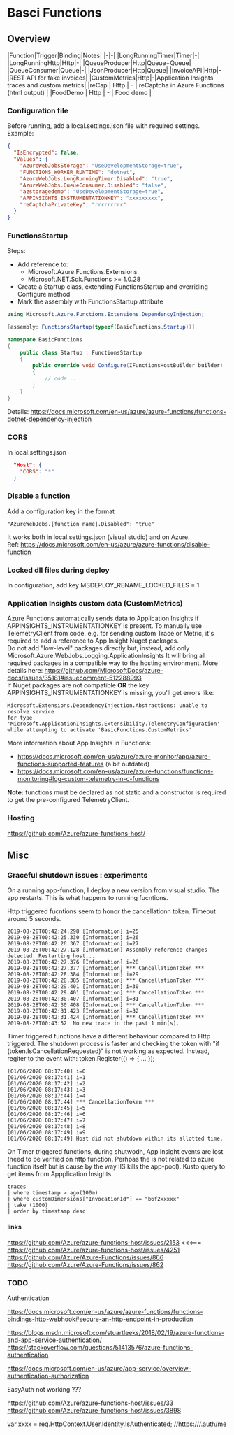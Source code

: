 ﻿# Basci Functions

## Overview

|Function|Trigger|Binding|Notes|
|-|-|
|LongRunningTimer|Timer|-|
|LongRunningHttp|Http|-|
|QueueProducer|Http|Queue+Queue|
|QueueConsumer|Queue|-|
|JsonProducer|Http|Queue|
|InvoiceAPI|Http|-|REST API for fake invoices|
|CustomMetrics|Http|-|Application Insights traces and custom metrics|
|reCap | Http | - | reCaptcha in Azure Functions (html output) |
|FoodDemo | Http | - | Food demo |


### Configuration file
Before running, add a local.settings.json file with required settings.  
Example:
```json
{
  "IsEncrypted": false,
  "Values": {
    "AzureWebJobsStorage": "UseDevelopmentStorage=true",
    "FUNCTIONS_WORKER_RUNTIME": "dotnet",
    "AzureWebJobs.LongRunningTimer.Disabled": "true",
    "AzureWebJobs.QueueConsumer.Disabled": "false",
    "azstoragedemo": "UseDevelopmentStorage=true",
    "APPINSIGHTS_INSTRUMENTATIONKEY": "xxxxxxxxx",
    "reCaptchaPrivateKey": "rrrrrrrrr"
  }
}
```

### FunctionsStartup 
Steps:
 - Add reference to:
   - Microsoft.Azure.Functions.Extensions
   - Microsoft.NET.Sdk.Functions  >= 1.0.28
 - Create a Startup class, extending FunctionsStartup and overriding Configure method
 - Mark the assembly with FunctionsStartup attribute

```csharp
using Microsoft.Azure.Functions.Extensions.DependencyInjection;

[assembly: FunctionsStartup(typeof(BasicFunctions.Startup))]

namespace BasicFunctions
{
    public class Startup : FunctionsStartup
    {
        public override void Configure(IFunctionsHostBuilder builder)
        {
            // code...
        }
    }
}
```

Details: https://docs.microsoft.com/en-us/azure/azure-functions/functions-dotnet-dependency-injection

### CORS
In local.settings.json
```json
  "Host": {
    "CORS": "*"
  }
```

### Disable a function

Add a configuration key in the format
```
"AzureWebJobs.[function_name].Disabled": "true"
```
It works both in local.settings.json (visual studio) and on Azure.  
Ref: https://docs.microsoft.com/en-us/azure/azure-functions/disable-function

### Locked dll files during deploy
In configuration, add key MSDEPLOY_RENAME_LOCKED_FILES = 1

### Application Insights custom data (CustomMetrics)
Azure Functions automatically sends data to Application Insights if APPINSIGHTS_INSTRUMENTATIONKEY is present.
To manually use TelemetryClient from code, e.g. for sending custom Trace or Metric, it's required to add a reference to App Insight Nuget packages.  
Do not add "low-level" packages directly but, instead, add only Microsoft.Azure.WebJobs.Logging.ApplicationInsights It will bring all required packages in a compatible way to the hosting environment. More details here: https://github.com/MicrosoftDocs/azure-docs/issues/35181#issuecomment-512288993  
If Nuget packages are not compatible **OR** the key APPINSIGHTS_INSTRUMENTATIONKEY is missing, you'll get errors like:  
``` 
Microsoft.Extensions.DependencyInjection.Abstractions: Unable to resolve service  
for type 'Microsoft.ApplicationInsights.Extensibility.TelemetryConfiguration'   
while attempting to activate 'BasicFunctions.CustomMetrics'
``` 
More information about App Insights in Functions:
 - https://docs.microsoft.com/en-us/azure/azure-monitor/app/azure-functions-supported-features  (a bit outdated)  
 - https://docs.microsoft.com/en-us/azure/azure-functions/functions-monitoring#log-custom-telemetry-in-c-functions    
 
**Note:** functions must be declared as not static and a constructor is required to get the pre-configured TelemetryClient.

### Hosting
https://github.com/Azure/azure-functions-host/


## Misc

### Graceful shutdown issues : experiments

On a running app-function, I deploy a new version from visual studio. The app restarts. This is what happens to running fucntions.

Http triggered fucntions seem to honor the cancellationn token. Timeout around 5 seconds.

```
2019-08-28T00:42:24.298 [Information] i=25
2019-08-28T00:42:25.330 [Information] i=26
2019-08-28T00:42:26.367 [Information] i=27
2019-08-28T00:42:27.128 [Information] Assembly reference changes detected. Restarting host...
2019-08-28T00:42:27.376 [Information] i=28
2019-08-28T00:42:27.377 [Information] *** CancellationToken ***
2019-08-28T00:42:28.384 [Information] i=29
2019-08-28T00:42:28.385 [Information] *** CancellationToken ***
2019-08-28T00:42:29.401 [Information] i=30
2019-08-28T00:42:29.401 [Information] *** CancellationToken ***
2019-08-28T00:42:30.407 [Information] i=31
2019-08-28T00:42:30.408 [Information] *** CancellationToken ***
2019-08-28T00:42:31.423 [Information] i=32
2019-08-28T00:42:31.424 [Information] *** CancellationToken ***
2019-08-28T00:43:52  No new trace in the past 1 min(s).
```

Timer triggered functions have a different behaviour compared to Http triggered. The shutdown process is faster and checking the token with "if (token.IsCancellationRequested)" is not working as expected. Instead, regiter to the event with:
token.Register(() => { \... });

```
[01/06/2020 08:17:40] i=0
[01/06/2020 08:17:41] i=1
[01/06/2020 08:17:42] i=2
[01/06/2020 08:17:43] i=3
[01/06/2020 08:17:44] i=4
[01/06/2020 08:17:44] *** CancellationToken ***
[01/06/2020 08:17:45] i=5
[01/06/2020 08:17:46] i=6
[01/06/2020 08:17:47] i=7
[01/06/2020 08:17:48] i=8
[01/06/2020 08:17:49] i=9
[01/06/2020 08:17:49] Host did not shutdown within its allotted time.
```

On Timer triggered functions, during shutwodn, App Insight events are lost (need to be verified on http function. Perhpas the is not related to azure function itself but is cause by the way IIS kills the app-pool).
Kusto query to get items from Appplication Insights.

```
traces 
| where timestamp > ago(100m)
| where customDimensions["InvocationId"] == "b6f2xxxxx"
| take (1000)
| order by timestamp desc
```


#### links
https://github.com/Azure/azure-functions-host/issues/2153   <<<===  
https://github.com/Azure/azure-functions-host/issues/4251  
https://github.com/Azure/Azure-Functions/issues/866  
https://github.com/Azure/Azure-Functions/issues/862  


### TODO

Authentication  

https://docs.microsoft.com/en-us/azure/azure-functions/functions-bindings-http-webhook#secure-an-http-endpoint-in-production


https://blogs.msdn.microsoft.com/stuartleeks/2018/02/19/azure-functions-and-app-service-authentication/
https://stackoverflow.com/questions/51413576/azure-functions-authentication

https://docs.microsoft.com/en-us/azure/app-service/overview-authentication-authorization






EasyAuth not working ???

https://github.com/Azure/azure-functions-host/issues/33
https://github.com/Azure/azure-functions-host/issues/3898


   var xxxx = req.HttpContext.User.Identity.IsAuthenticated;
            //https://<my azure functions app url>/.auth/me



